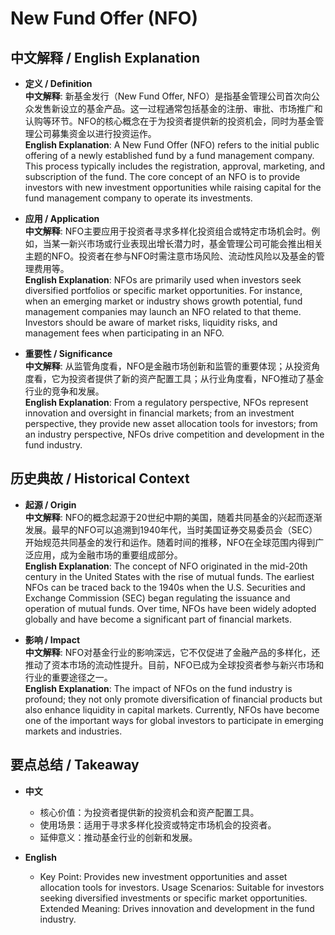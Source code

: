 # New Fund Offer (NFO)

## 中文解释 / English Explanation

* **定义 / Definition**  
  **中文解释**: 新基金发行（New Fund Offer, NFO）是指基金管理公司首次向公众发售新设立的基金产品。这一过程通常包括基金的注册、审批、市场推广和认购等环节。NFO的核心概念在于为投资者提供新的投资机会，同时为基金管理公司募集资金以进行投资运作。  
  **English Explanation**: A New Fund Offer (NFO) refers to the initial public offering of a newly established fund by a fund management company. This process typically includes the registration, approval, marketing, and subscription of the fund. The core concept of an NFO is to provide investors with new investment opportunities while raising capital for the fund management company to operate its investments.

* **应用 / Application**  
  **中文解释**: NFO主要应用于投资者寻求多样化投资组合或特定市场机会时。例如，当某一新兴市场或行业表现出增长潜力时，基金管理公司可能会推出相关主题的NFO。投资者在参与NFO时需注意市场风险、流动性风险以及基金的管理费用等。  
  **English Explanation**: NFOs are primarily used when investors seek diversified portfolios or specific market opportunities. For instance, when an emerging market or industry shows growth potential, fund management companies may launch an NFO related to that theme. Investors should be aware of market risks, liquidity risks, and management fees when participating in an NFO.

* **重要性 / Significance**  
  **中文解释**: 从监管角度看，NFO是金融市场创新和监管的重要体现；从投资角度看，它为投资者提供了新的资产配置工具；从行业角度看，NFO推动了基金行业的竞争和发展。  
  **English Explanation**: From a regulatory perspective, NFOs represent innovation and oversight in financial markets; from an investment perspective, they provide new asset allocation tools for investors; from an industry perspective, NFOs drive competition and development in the fund industry.

## 历史典故 / Historical Context

* **起源 / Origin**  
  **中文解释**: NFO的概念起源于20世纪中期的美国，随着共同基金的兴起而逐渐发展。最早的NFO可以追溯到1940年代，当时美国证券交易委员会（SEC）开始规范共同基金的发行和运作。随着时间的推移，NFO在全球范围内得到广泛应用，成为金融市场的重要组成部分。  
  **English Explanation**: The concept of NFO originated in the mid-20th century in the United States with the rise of mutual funds. The earliest NFOs can be traced back to the 1940s when the U.S. Securities and Exchange Commission (SEC) began regulating the issuance and operation of mutual funds. Over time, NFOs have been widely adopted globally and have become a significant part of financial markets.

* **影响 / Impact**  
  **中文解释**: NFO对基金行业的影响深远，它不仅促进了金融产品的多样化，还推动了资本市场的流动性提升。目前，NFO已成为全球投资者参与新兴市场和行业的重要途径之一。  
  **English Explanation**: The impact of NFOs on the fund industry is profound; they not only promote diversification of financial products but also enhance liquidity in capital markets. Currently, NFOs have become one of the important ways for global investors to participate in emerging markets and industries.

## 要点总结 / Takeaway

* **中文**  
  - 核心价值：为投资者提供新的投资机会和资产配置工具。
  - 使用场景：适用于寻求多样化投资或特定市场机会的投资者。
  - 延伸意义：推动基金行业的创新和发展。

* **English**  
  - Key Point: Provides new investment opportunities and asset allocation tools for investors.
    Usage Scenarios: Suitable for investors seeking diversified investments or specific market opportunities.
    Extended Meaning: Drives innovation and development in the fund industry.